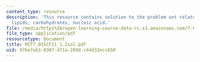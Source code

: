 ```yaml
---
content_type: resource
description: 'This resource contains solution to the problem set related to macromolecules:
  lipids, carbohydrates, nucleic acid.'
file: /media/https%3A/open-learning-course-data-rc.s3.amazonaws.com/7-01sc-fundamentals-of-biology-fall-2011/97be7ab10307d71a289dc44d32ecc650_MIT7_01SCF11_1.2sol.pdf
file_type: application/pdf
resourcetype: Document
title: MIT7_01SCF11_1.2sol.pdf
uid: 97be7ab1-0307-d71a-289d-c44d32ecc650
---
```

